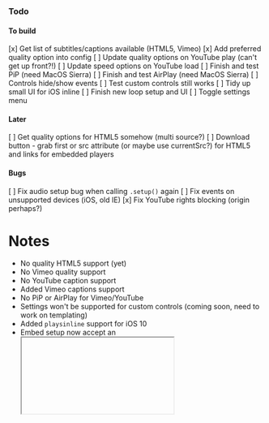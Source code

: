### Todo

#### To build
[x] Get list of subtitles/captions available (HTML5, Vimeo)
[x] Add preferred quality option into config
[ ] Update quality options on YouTube play (can't get up front?!)
[ ] Update speed options on YouTube load
[ ] Finish and test PiP (need MacOS Sierra)
[ ] Finish and test AirPlay (need MacOS Sierra)
[ ] Controls hide/show events
[ ] Test custom controls still works
[ ] Tidy up small UI for iOS inline
[ ] Finish new loop setup and UI
[ ] Toggle settings menu

#### Later
[ ] Get quality options for HTML5 somehow (multi source?)
[ ] Download button - grab first <source> or src attribute (or maybe use currentSrc?) for HTML5 and links for embedded players

#### Bugs
[ ] Fix audio setup bug when calling `.setup()` again
[ ] Fix events on unsupported devices (iOS, old IE)
[x] Fix YouTube rights blocking (origin perhaps?)

# Notes
- No quality HTML5 support (yet)
- No Vimeo quality support
- No YouTube caption support
- Added Vimeo captions support
- No PiP or AirPlay for Vimeo/YouTube
- Settings won't be supported for custom controls (coming soon, need to work on templating)
- Added `playsinline` support for iOS 10
- Embed setup now accept an <iframe> as the target element for true progressive enhancement

#### Breaking changes
- New config options for loop
- Selectors changes (new `input` and `display` object) - DOCUMENT
- Custom HTML option now `controls` which accepts a string (HTML), a function (your own template engine) or array (use built in controls)
- .setup() is removed in favour of a constructor

## Added
- Seek i8n label
- Loop related i8n labels